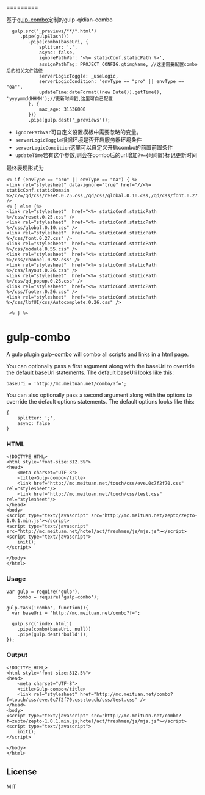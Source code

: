 
=========

基于[gulp-combo](https://github.com/PaulGuo/gulp-combo)定制的gulp-qidian-combo


```
  gulp.src('_previews/**/*.html')
     .pipe(gulpSlash())
        .pipe(combo(baseUri, {
            splitter: ',',
            async: false,
            ignorePathVar: '<%= staticConf.staticPath %>',
            assignPathTag: PROJECT_CONFIG.gtimgName, //这里需要配置combo后的相关文件路径
            serverLogicToggle: _useLogic,
            serverLogicCondition: 'envType == "pro" || envType == "oa"',
            updateTime:dateFormat((new Date()).getTime(), 'yyyymmddHHMM');//更新时间戳,这里可自己配置
        }, {
            max_age: 31536000
        }))
        .pipe(gulp.dest('_previews'));
```

* `ignorePathVar`可自定义设置模板中需要忽略的变量。
* `serverLogicToggle`根据环境是否开启服务器环境条件
* `serverLogicCondition`这里可以自定义开启combo的前置前置条件
* `updateTime`若有这个参数,则会在combo后的url增加`?v={时间戳}`标记更新时间

最终表现形式为

```
<% if (envType == "pro" || envType == "oa") { %>
<link rel="stylesheet" data-ignore="true" href="//<%= staticConf.staticDomain %>/c/=/qd/css/reset.0.25.css,/qd/css/global.0.10.css,/qd/css/font.0.27.css,/qd/css/module.0.55.css,/qd/css/channel.0.92.css,/qd/css/layout.0.26.css,/qd/css/qd_popup.0.26.css,/qd/css/footer.0.26.css,/qd/css/lbfUI/css/Autocomplete.0.26.css" />
<% } else {%>
<link rel="stylesheet"  href="<%= staticConf.staticPath %>/css/reset.0.25.css" />
<link rel="stylesheet"  href="<%= staticConf.staticPath %>/css/global.0.10.css" />
<link rel="stylesheet"  href="<%= staticConf.staticPath %>/css/font.0.27.css" />
<link rel="stylesheet"  href="<%= staticConf.staticPath %>/css/module.0.55.css" />
<link rel="stylesheet"  href="<%= staticConf.staticPath %>/css/channel.0.92.css" />
<link rel="stylesheet"  href="<%= staticConf.staticPath %>/css/layout.0.26.css" />
<link rel="stylesheet"  href="<%= staticConf.staticPath %>/css/qd_popup.0.26.css" />
<link rel="stylesheet"  href="<%= staticConf.staticPath %>/css/footer.0.26.css" />
<link rel="stylesheet"  href="<%= staticConf.staticPath %>/css/lbfUI/css/Autocomplete.0.26.css" />

 <% } %>
```


gulp-combo
=========

A gulp plugin [gulp-combo](https://github.com/PaulGuo/gulp-combo) will combo all scripts and links in a html page.

You can optionally pass a first argument along with the baseUri to override the default baseUri statements. The default baseUri looks like this:

```
baseUri = 'http://mc.meituan.net/combo/?f=';
```

You can also optionally pass a second argument along with the options to override the default options statements. The default options looks like this:

```
{
	splitter: ';',
	async: false
}
```

### HTML

    <!DOCTYPE HTML>
    <html style="font-size:312.5%">
    <head>
        <meta charset="UTF-8">
        <title>Gulp-combo</title>
        <link href="http://mc.meituan.net/touch/css/eve.0c7f2f70.css" rel="stylesheet"/>
        <link href="http://mc.meituan.net/touch/css/test.css" rel="stylesheet"/>
    </head>
    <body>
    <script type="text/javascript" src="http://mc.meituan.net/zepto/zepto-1.0.1.min.js"></script>
    <script type="text/javascript" src="http://mc.meituan.net/hotel/act/freshmen/js/mjs.js"></script>
    <script type="text/javascript">
        init();
    </script>

    </body>
    </html>

### Usage

    var gulp = require('gulp'),
        combo = require('gulp-combo');

    gulp.task('combo', function(){
      var baseUri = 'http://mc.meituan.net/combo?f=';

      gulp.src('index.html')
        .pipe(combo(baseUri, null))
        .pipe(gulp.dest('build'));
    });

### Output

    <!DOCTYPE HTML>
    <html style="font-size:312.5%">
    <head>
        <meta charset="UTF-8">
        <title>Gulp-combo</title>
        <link rel="stylesheet" href="http://mc.meituan.net/combo?f=touch/css/eve.0c7f2f70.css;touch/css/test.css" />
    </head>
    <body>
    <script type="text/javascript" src="http://mc.meituan.net/combo?f=zepto/zepto-1.0.1.min.js;hotel/act/freshmen/js/mjs.js"></script>
    <script type="text/javascript">
        init();
    </script>

    </body>
    </html>

License
----

MIT


